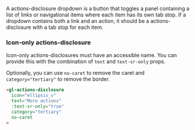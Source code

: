 A actions-disclosure dropdown is a button that toggles a panel containing a list of links or
navigational items where each item has its own tab stop. If a dropdown contains both a link
and an action, it should be a actions-disclosure with a tab stop for each item.

### Icon-only actions-disclosure

Icon-only actions-disclosures must have an accessible name.
You can provide this with the combination of `text` and `text-sr-only` props.

Optionally, you can use `no-caret` to remove the caret and `category="tertiary"` to remove the border.

```html
<gl-actions-disclosure
  icon="ellipsis_v"
  text="More actions"
  :text-sr-only="true"
  category="tertiary"
  no-caret
>
```

